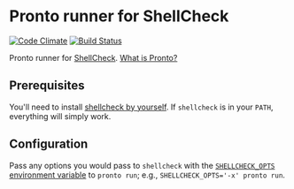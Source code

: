 # Pronto runner for ShellCheck

[![Code Climate](https://codeclimate.com/github/pclalv/pronto-shellcheck.svg)](https://codeclimate.com/github/pclalv/pronto-shellcheck)
[![Build Status](https://travis-ci.org/pclalv/pronto-shellcheck.svg?branch=master)](https://travis-ci.org/pclalv/pronto-shellcheck)


Pronto runner for [ShellCheck](https://www.shellcheck.net). [What is Pronto?](https://github.com/mmozuras/pronto)

## Prerequisites

You'll need to install [shellcheck by yourself](https://github.com/koalaman/shellcheck#installing). If `shellcheck` is in your `PATH`, everything will simply work.

## Configuration

Pass any options you would pass to `shellcheck` with the [`SHELLCHECK_OPTS` environment variable](shellcheck_opts) to `pronto run`; e.g., `SHELLCHECK_OPTS='-x' pronto run`.

[shellcheck_opts]: [https://github.com/koalaman/shellcheck/wiki/Integration#allow-passing-through-or-configuring-the-environment-variable-shellcheck_opts]
